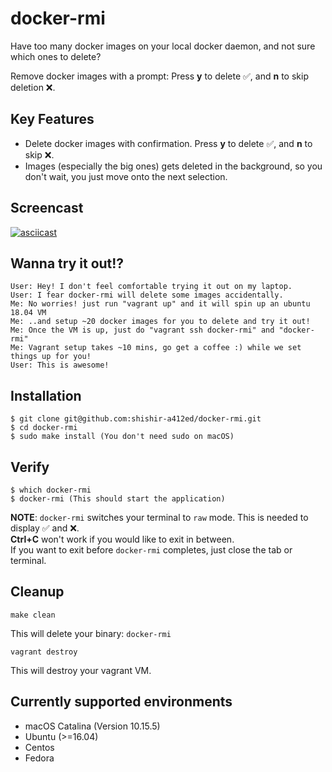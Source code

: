 # docker-rmi

Have too many docker images on your local docker daemon, and not sure which ones to delete?

Remove docker images with a prompt: Press **y** to delete ✅, and **n** to skip deletion ❌.

## Key Features

- Delete docker images with confirmation. Press **y** to delete ✅, and **n** to skip ❌.
- Images (especially the big ones) gets deleted in the background, so you don't wait, you just move onto the next selection.

## Screencast
[![asciicast](https://asciinema.org/a/371122.svg)](https://asciinema.org/a/371122)

## Wanna try it out!?

```
User: Hey! I don't feel comfortable trying it out on my laptop.
User: I fear docker-rmi will delete some images accidentally.
Me: No worries! just run "vagrant up" and it will spin up an ubuntu 18.04 VM
Me: ..and setup ~20 docker images for you to delete and try it out!
Me: Once the VM is up, just do "vagrant ssh docker-rmi" and "docker-rmi"
Me: Vagrant setup takes ~10 mins, go get a coffee :) while we set things up for you!
User: This is awesome!
```

## Installation

```
$ git clone git@github.com:shishir-a412ed/docker-rmi.git
$ cd docker-rmi
$ sudo make install (You don't need sudo on macOS)
```

## Verify

```
$ which docker-rmi
$ docker-rmi (This should start the application)
```
**NOTE**: `docker-rmi` switches your terminal to `raw` mode. This is needed to display ✅ and ❌.<br/>
**Ctrl+C** won't work if you would like to exit in between.<br/>
If you want to exit before `docker-rmi` completes, just close the tab or terminal.

## Cleanup
```
make clean
```
This will delete your binary: `docker-rmi`

```
vagrant destroy
```
This will destroy your vagrant VM.

## Currently supported environments

- macOS Catalina (Version 10.15.5)
- Ubuntu (>=16.04)
- Centos
- Fedora
